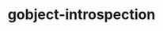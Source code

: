 ---
title: "gobject-introspection"
layout: cache
categories: [package, develop]
meta: {"compilers": ["gcc@=11.1.0", "gcc@=11.4.0"], "num_specs": 21, "num_specs_by_stack": {"data-vis-sdk": 7, "e4s": 7, "hep": 7, "root": 21}, "oss": ["ubuntu20.04", "ubuntu22.04"], "platforms": ["linux"], "stacks": ["data-vis-sdk", "e4s", "hep", "root"], "targets": ["x86_64_v3"], "versions": ["1.78.1"]}
spec_details: [{"compiler": "gcc@=11.1.0", "hash": "65uimltcw2vt5mbvo2rmjv2hnoh3ein4", "os": "ubuntu20.04", "platform": "linux", "size": "-", "stacks": ["data-vis-sdk", "root"], "tarball": "https://binaries.spack.io/develop/build_cache/linux-ubuntu20.04-x86_64_v3/gcc-11.1.0/gobject-introspection-1.78.1/linux-ubuntu20.04-x86_64_v3-gcc-11.1.0-gobject-introspection-1.78.1-65uimltcw2vt5mbvo2rmjv2hnoh3ein4.spack", "target": "x86_64_v3", "variants": ["build_system=meson", "buildtype=release", "default_library=shared", "~strip"], "versions": ["1.78.1"]}, {"compiler": "gcc@=11.1.0", "hash": "ezxpbzzgfqowr6hx5vltl3duo4lus7kh", "os": "ubuntu20.04", "platform": "linux", "size": "-", "stacks": ["data-vis-sdk", "root"], "tarball": "https://binaries.spack.io/develop/build_cache/linux-ubuntu20.04-x86_64_v3/gcc-11.1.0/gobject-introspection-1.78.1/linux-ubuntu20.04-x86_64_v3-gcc-11.1.0-gobject-introspection-1.78.1-ezxpbzzgfqowr6hx5vltl3duo4lus7kh.spack", "target": "x86_64_v3", "variants": ["build_system=meson", "buildtype=release", "default_library=shared", "~strip"], "versions": ["1.78.1"]}, {"compiler": "gcc@=11.1.0", "hash": "45hcu7g76pcdrtx3qjl5flsszix3ntth", "os": "ubuntu20.04", "platform": "linux", "size": "-", "stacks": ["data-vis-sdk", "root"], "tarball": "https://binaries.spack.io/develop/build_cache/linux-ubuntu20.04-x86_64_v3/gcc-11.1.0/gobject-introspection-1.78.1/linux-ubuntu20.04-x86_64_v3-gcc-11.1.0-gobject-introspection-1.78.1-45hcu7g76pcdrtx3qjl5flsszix3ntth.spack", "target": "x86_64_v3", "variants": ["build_system=meson", "buildtype=release", "default_library=shared", "~strip"], "versions": ["1.78.1"]}, {"compiler": "gcc@=11.1.0", "hash": "3hs6nhbiukhggbvkziaxdhs6wds4h45x", "os": "ubuntu20.04", "platform": "linux", "size": "-", "stacks": ["data-vis-sdk", "root"], "tarball": "https://binaries.spack.io/develop/build_cache/linux-ubuntu20.04-x86_64_v3/gcc-11.1.0/gobject-introspection-1.78.1/linux-ubuntu20.04-x86_64_v3-gcc-11.1.0-gobject-introspection-1.78.1-3hs6nhbiukhggbvkziaxdhs6wds4h45x.spack", "target": "x86_64_v3", "variants": ["build_system=meson", "buildtype=release", "default_library=shared", "~strip"], "versions": ["1.78.1"]}, {"compiler": "gcc@=11.1.0", "hash": "rjd77jlamrfnd7ckcmbhowim7fpjyl7g", "os": "ubuntu20.04", "platform": "linux", "size": "-", "stacks": ["data-vis-sdk", "root"], "tarball": "https://binaries.spack.io/develop/build_cache/linux-ubuntu20.04-x86_64_v3/gcc-11.1.0/gobject-introspection-1.78.1/linux-ubuntu20.04-x86_64_v3-gcc-11.1.0-gobject-introspection-1.78.1-rjd77jlamrfnd7ckcmbhowim7fpjyl7g.spack", "target": "x86_64_v3", "variants": ["build_system=meson", "buildtype=release", "default_library=shared", "~strip"], "versions": ["1.78.1"]}, {"compiler": "gcc@=11.1.0", "hash": "wh27723zuulccyatqiskeue55r5dl6yr", "os": "ubuntu20.04", "platform": "linux", "size": "-", "stacks": ["data-vis-sdk", "root"], "tarball": "https://binaries.spack.io/develop/build_cache/linux-ubuntu20.04-x86_64_v3/gcc-11.1.0/gobject-introspection-1.78.1/linux-ubuntu20.04-x86_64_v3-gcc-11.1.0-gobject-introspection-1.78.1-wh27723zuulccyatqiskeue55r5dl6yr.spack", "target": "x86_64_v3", "variants": ["build_system=meson", "buildtype=release", "default_library=shared", "~strip"], "versions": ["1.78.1"]}, {"compiler": "gcc@=11.1.0", "hash": "m5nevdg6lsz5gavntyt2ckndhh74z2qf", "os": "ubuntu20.04", "platform": "linux", "size": "-", "stacks": ["data-vis-sdk", "root"], "tarball": "https://binaries.spack.io/develop/build_cache/linux-ubuntu20.04-x86_64_v3/gcc-11.1.0/gobject-introspection-1.78.1/linux-ubuntu20.04-x86_64_v3-gcc-11.1.0-gobject-introspection-1.78.1-m5nevdg6lsz5gavntyt2ckndhh74z2qf.spack", "target": "x86_64_v3", "variants": ["build_system=meson", "buildtype=release", "default_library=shared", "~strip"], "versions": ["1.78.1"]}, {"compiler": "gcc@=11.4.0", "hash": "wz3iirwjgkan7i6rcoh3kincxyq6xb34", "os": "ubuntu22.04", "platform": "linux", "size": "-", "stacks": ["hep", "root"], "tarball": "https://binaries.spack.io/develop/build_cache/linux-ubuntu22.04-x86_64_v3/gcc-11.4.0/gobject-introspection-1.78.1/linux-ubuntu22.04-x86_64_v3-gcc-11.4.0-gobject-introspection-1.78.1-wz3iirwjgkan7i6rcoh3kincxyq6xb34.spack", "target": "x86_64_v3", "variants": ["build_system=meson", "buildtype=release", "default_library=shared", "~strip"], "versions": ["1.78.1"]}, {"compiler": "gcc@=11.4.0", "hash": "y4zwm5ocimxazzmviao6722fnjcg5o5u", "os": "ubuntu22.04", "platform": "linux", "size": "-", "stacks": ["hep", "root"], "tarball": "https://binaries.spack.io/develop/build_cache/linux-ubuntu22.04-x86_64_v3/gcc-11.4.0/gobject-introspection-1.78.1/linux-ubuntu22.04-x86_64_v3-gcc-11.4.0-gobject-introspection-1.78.1-y4zwm5ocimxazzmviao6722fnjcg5o5u.spack", "target": "x86_64_v3", "variants": ["build_system=meson", "buildtype=release", "default_library=shared", "~strip"], "versions": ["1.78.1"]}, {"compiler": "gcc@=11.4.0", "hash": "hbcaw5d5rjre7ghbykir3g6w5tbxmov4", "os": "ubuntu22.04", "platform": "linux", "size": "-", "stacks": ["hep", "root"], "tarball": "https://binaries.spack.io/develop/build_cache/linux-ubuntu22.04-x86_64_v3/gcc-11.4.0/gobject-introspection-1.78.1/linux-ubuntu22.04-x86_64_v3-gcc-11.4.0-gobject-introspection-1.78.1-hbcaw5d5rjre7ghbykir3g6w5tbxmov4.spack", "target": "x86_64_v3", "variants": ["build_system=meson", "buildtype=release", "default_library=shared", "~strip"], "versions": ["1.78.1"]}, {"compiler": "gcc@=11.4.0", "hash": "dqhmfptijum5t7drum5hyi3o6gycraek", "os": "ubuntu22.04", "platform": "linux", "size": "-", "stacks": ["hep", "root"], "tarball": "https://binaries.spack.io/develop/build_cache/linux-ubuntu22.04-x86_64_v3/gcc-11.4.0/gobject-introspection-1.78.1/linux-ubuntu22.04-x86_64_v3-gcc-11.4.0-gobject-introspection-1.78.1-dqhmfptijum5t7drum5hyi3o6gycraek.spack", "target": "x86_64_v3", "variants": ["build_system=meson", "buildtype=release", "default_library=shared", "~strip"], "versions": ["1.78.1"]}, {"compiler": "gcc@=11.4.0", "hash": "7uhl3s3wyhnispfqj2xfygvl743rjscn", "os": "ubuntu22.04", "platform": "linux", "size": "-", "stacks": ["hep", "root"], "tarball": "https://binaries.spack.io/develop/build_cache/linux-ubuntu22.04-x86_64_v3/gcc-11.4.0/gobject-introspection-1.78.1/linux-ubuntu22.04-x86_64_v3-gcc-11.4.0-gobject-introspection-1.78.1-7uhl3s3wyhnispfqj2xfygvl743rjscn.spack", "target": "x86_64_v3", "variants": ["build_system=meson", "buildtype=release", "default_library=shared", "~strip"], "versions": ["1.78.1"]}, {"compiler": "gcc@=11.4.0", "hash": "xjelkc4uyoiac2orrbfyh5r63r37apfa", "os": "ubuntu22.04", "platform": "linux", "size": "-", "stacks": ["hep", "root"], "tarball": "https://binaries.spack.io/develop/build_cache/linux-ubuntu22.04-x86_64_v3/gcc-11.4.0/gobject-introspection-1.78.1/linux-ubuntu22.04-x86_64_v3-gcc-11.4.0-gobject-introspection-1.78.1-xjelkc4uyoiac2orrbfyh5r63r37apfa.spack", "target": "x86_64_v3", "variants": ["build_system=meson", "buildtype=release", "default_library=shared", "~strip"], "versions": ["1.78.1"]}, {"compiler": "gcc@=11.4.0", "hash": "jtsrwzuoznscnaoavsnfe3mjammhlu33", "os": "ubuntu22.04", "platform": "linux", "size": "-", "stacks": ["hep", "root"], "tarball": "https://binaries.spack.io/develop/build_cache/linux-ubuntu22.04-x86_64_v3/gcc-11.4.0/gobject-introspection-1.78.1/linux-ubuntu22.04-x86_64_v3-gcc-11.4.0-gobject-introspection-1.78.1-jtsrwzuoznscnaoavsnfe3mjammhlu33.spack", "target": "x86_64_v3", "variants": ["build_system=meson", "buildtype=release", "default_library=shared", "~strip"], "versions": ["1.78.1"]}, {"compiler": "gcc@=11.4.0", "hash": "bcdrecnec7bgoh22b2cgy32raotr2la3", "os": "ubuntu22.04", "platform": "linux", "size": "-", "stacks": ["e4s", "root"], "tarball": "https://binaries.spack.io/develop/build_cache/linux-ubuntu22.04-x86_64_v3/gcc-11.4.0/gobject-introspection-1.78.1/linux-ubuntu22.04-x86_64_v3-gcc-11.4.0-gobject-introspection-1.78.1-bcdrecnec7bgoh22b2cgy32raotr2la3.spack", "target": "x86_64_v3", "variants": ["build_system=meson", "buildtype=release", "default_library=shared", "~strip"], "versions": ["1.78.1"]}, {"compiler": "gcc@=11.4.0", "hash": "gqz7nktbzrg72vjjudr2i6uf265ahqhr", "os": "ubuntu22.04", "platform": "linux", "size": "-", "stacks": ["e4s", "root"], "tarball": "https://binaries.spack.io/develop/build_cache/linux-ubuntu22.04-x86_64_v3/gcc-11.4.0/gobject-introspection-1.78.1/linux-ubuntu22.04-x86_64_v3-gcc-11.4.0-gobject-introspection-1.78.1-gqz7nktbzrg72vjjudr2i6uf265ahqhr.spack", "target": "x86_64_v3", "variants": ["build_system=meson", "buildtype=release", "default_library=shared", "~strip"], "versions": ["1.78.1"]}, {"compiler": "gcc@=11.4.0", "hash": "s5h2mc4472yywxi2dkd6yleftdlqsuyh", "os": "ubuntu22.04", "platform": "linux", "size": "-", "stacks": ["e4s", "root"], "tarball": "https://binaries.spack.io/develop/build_cache/linux-ubuntu22.04-x86_64_v3/gcc-11.4.0/gobject-introspection-1.78.1/linux-ubuntu22.04-x86_64_v3-gcc-11.4.0-gobject-introspection-1.78.1-s5h2mc4472yywxi2dkd6yleftdlqsuyh.spack", "target": "x86_64_v3", "variants": ["build_system=meson", "buildtype=release", "default_library=shared", "~strip"], "versions": ["1.78.1"]}, {"compiler": "gcc@=11.4.0", "hash": "ny6sxqhdaxin5dstr4d6xfpchflycjwl", "os": "ubuntu22.04", "platform": "linux", "size": "-", "stacks": ["e4s", "root"], "tarball": "https://binaries.spack.io/develop/build_cache/linux-ubuntu22.04-x86_64_v3/gcc-11.4.0/gobject-introspection-1.78.1/linux-ubuntu22.04-x86_64_v3-gcc-11.4.0-gobject-introspection-1.78.1-ny6sxqhdaxin5dstr4d6xfpchflycjwl.spack", "target": "x86_64_v3", "variants": ["build_system=meson", "buildtype=release", "default_library=shared", "~strip"], "versions": ["1.78.1"]}, {"compiler": "gcc@=11.4.0", "hash": "ragfqm7nngli64kvnwig7zftxmopghpx", "os": "ubuntu22.04", "platform": "linux", "size": "-", "stacks": ["e4s", "root"], "tarball": "https://binaries.spack.io/develop/build_cache/linux-ubuntu22.04-x86_64_v3/gcc-11.4.0/gobject-introspection-1.78.1/linux-ubuntu22.04-x86_64_v3-gcc-11.4.0-gobject-introspection-1.78.1-ragfqm7nngli64kvnwig7zftxmopghpx.spack", "target": "x86_64_v3", "variants": ["build_system=meson", "buildtype=release", "default_library=shared", "~strip"], "versions": ["1.78.1"]}, {"compiler": "gcc@=11.4.0", "hash": "p5ogksmnj4oihtdz6chzkyklwsw7ziyw", "os": "ubuntu22.04", "platform": "linux", "size": "-", "stacks": ["e4s", "root"], "tarball": "https://binaries.spack.io/develop/build_cache/linux-ubuntu22.04-x86_64_v3/gcc-11.4.0/gobject-introspection-1.78.1/linux-ubuntu22.04-x86_64_v3-gcc-11.4.0-gobject-introspection-1.78.1-p5ogksmnj4oihtdz6chzkyklwsw7ziyw.spack", "target": "x86_64_v3", "variants": ["build_system=meson", "buildtype=release", "default_library=shared", "~strip"], "versions": ["1.78.1"]}, {"compiler": "gcc@=11.4.0", "hash": "6urdxyptnonuv7glibhej5wmwj6wh5xs", "os": "ubuntu22.04", "platform": "linux", "size": "-", "stacks": ["e4s", "root"], "tarball": "https://binaries.spack.io/develop/build_cache/linux-ubuntu22.04-x86_64_v3/gcc-11.4.0/gobject-introspection-1.78.1/linux-ubuntu22.04-x86_64_v3-gcc-11.4.0-gobject-introspection-1.78.1-6urdxyptnonuv7glibhej5wmwj6wh5xs.spack", "target": "x86_64_v3", "variants": ["build_system=meson", "buildtype=release", "default_library=shared", "~strip"], "versions": ["1.78.1"]}]
---
